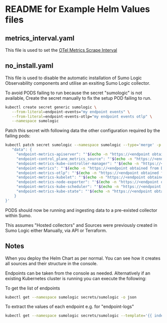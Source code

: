 # README for Example Helm Values files

## metrics_interval.yaml

This file is used to set the [OTel Metrics Scrape Interval](https://help.sumologic.com/docs/send-data/kubernetes/best-practices/#changing-scrape-interval-for-opentelemetry-metrics-collection)

## no_install.yaml

This file is used to disable the automatic installation of Sumo Logic Observability components and utilise an exsiting Sumo Logic collector.

To avoid PODS failing to run because the secret "sumologic" is not available, Create the secret manually to fix the setup POD failing to run.

```bash
kubectl create secret generic sumologic \
   --from-literal=endpoint-events="my endpoint events" \
   --from-literal=endpoint-events-otlp="my endpoint events otlp" \
   --namespace sumologic
```

Patch this secret with following data the other configuration required by the failing pods:

```bash
kubectl patch secret sumologic --namespace sumologic --type='merge' -p '{
   "data": {
     "endpoint-metrics-apiserver": "'$(echo -n "https://<endpoint obtained from Data Collection page>" | base64)'",
     "endpoint-control_plane_metrics_source": "'$(echo -n "https://<endpoint obtained from Data Collection page>" | base64)'",
     "endpoint-metrics-kube-controller-manager": "'$(echo -n "https://<endpoint obtained from Data Collection page>" | base64)'",
     "endpoint-metrics": "'$(echo -n "https://<endpoint obtained from Data Collection page>" | base64)'",
     "endpoint-metrics-otlp": "'$(echo -n "https://<endpoint obtained from Data Collection page>" | base64)'",
     "endpoint-metrics-kubelet": "'$(echo -n "https://<endpoint obtained from Data Collection page>" | base64)'",
     "endpoint-metrics-node-exporter": "'$(echo -n "https://<endpoint obtained from Data Collection page>" | base64)'",
     "endpoint-metrics-kube-scheduler": "'$(echo -n "https://<endpoint obtained from Data Collection page>" | base64)'",
     "endpoint-metrics-kube-state": "'$(echo -n "https://<endpoint obtained from Data Collection page>" | base64)'"
    } 
}'
```

PODS should now be running and ingesting data to a pre-existed collector within Sumo.

This assumes "Hosted collectors" and Sources were previously created in Sumo Logic either Manually, via API or Terraform.

## Notes

When you deploy the Helm Chart as per normal. You can see how it creates all sources and their structure in the console.

Endpoints can be taken from the console as needed. Alternatively if an existing Kubernetes cluster is running you can execute the following:

To get the list of endpoints

```bash
kubectl get --namespace sumologic secrets/sumologic -o json
```

To extract the values of each endpoint e.g. for "endpoint-logs"

```bash
kubectl get --namespace sumologic secrets/sumologic --template='{{ index .data "endpoint-logs" }}' | base64 -d
```

